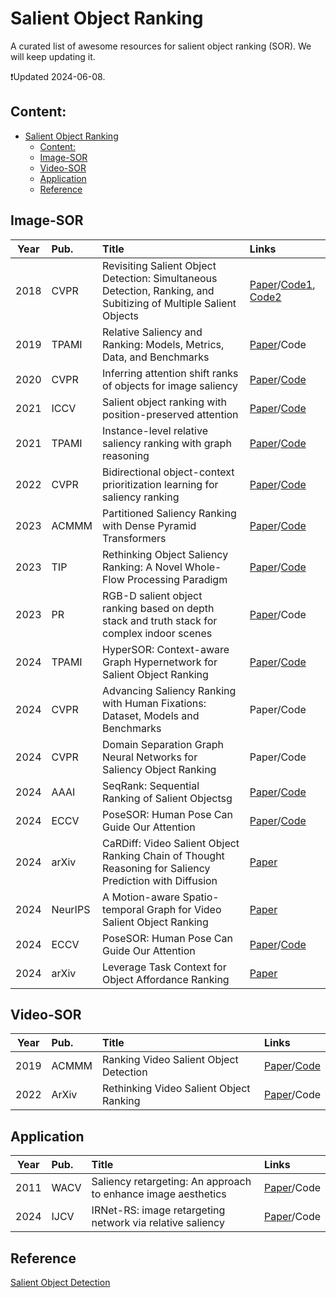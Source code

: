 # Salient Object Ranking

A curated list of awesome resources for salient object ranking (SOR). We will keep updating it.

:heavy_exclamation_mark:Updated 2024-06-08.

## Content:
- [Salient Object Ranking](#salient-object-ranking)
  - [Content:](#content)
  - [Image-SOR](#image-sor)
  - [Video-SOR](#video-sor)
  - [Application](#application)
  - [Reference](#reference)

<!-- ## Database

| **Year** | **Pub.** | **Title**                                      | **Links**                                              |
| :------: | :------: | :--------------------------------------- | :----------------------------------------------------------- |
|   x   |   x    | x | x | -->

## Image-SOR

| **Year** | **Pub.** | **Title**              | **Links**                                                    |
| :------: | :------- | :----------------------------------------------------------- | :------------------------------------------------------------ |
|   2018  | CVPR | Revisiting Salient Object Detection: Simultaneous Detection, Ranking, and Subitizing of Multiple Salient Objects | [Paper](https://openaccess.thecvf.com/content_cvpr_2018/papers/Islam_Revisiting_Salient_Object_CVPR_2018_paper.pdf)/[Code1](https://github.com/islamamirul/rsdnet), [Code2](https://github.com/MinglangQiao/pytorch-rsdnet-sor?tab=readme-ov-file)
|   2019  | TPAMI | Relative Saliency and Ranking: Models, Metrics, Data, and Benchmarks | [Paper](https://arxiv.org/pdf/1810.02426)/Code
|   2020  | CVPR | Inferring attention shift ranks of objects for image saliency | [Paper](https://openaccess.thecvf.com/content_CVPR_2020/papers/Siris_Inferring_Attention_Shift_Ranks_of_Objects_for_Image_Saliency_CVPR_2020_paper.pdf)/[Code](https://github.com/SirisAvishek/Attention_Shift_Ranks)
|    2021 | ICCV    |   Salient object ranking with position-preserved attention  | [Paper](https://openaccess.thecvf.com/content/ICCV2021/papers/Fang_Salient_Object_Ranking_With_Position-Preserved_Attention_ICCV_2021_paper.pdf)/[Code](https://github.com/EricFH/SOR) 
|     2021   |  TPAMI   | Instance-level relative saliency ranking with graph reasoning | [Paper](https://arxiv.org/pdf/2107.03824)/[Code](https://github.com/dragonlee258079/Saliency-Ranking) 
|     2022   | CVPR | Bidirectional object-context prioritization learning for saliency ranking   | [Paper](https://openaccess.thecvf.com/content/CVPR2022/papers/Tian_Bi-Directional_Object-Context_Prioritization_Learning_for_Saliency_Ranking_CVPR_2022_paper.pdf)/[Code](https://github.com/GrassBro/OCOR) 
|  2023   | ACMMM   |  Partitioned Saliency Ranking with Dense Pyramid Transformers   | [Paper](https://arxiv.org/pdf/2308.00236)/[Code](https://github.com/ssecv/PSR) 
|   2023     |  TIP   | Rethinking Object Saliency Ranking: A Novel Whole-Flow Processing Paradigm | [Paper](https://www.researchgate.net/profile/Mengke-Song-2/publication/376579322_Rethinking_Object_Saliency_Ranking_A_Novel_Whole-flow_Processing_Paradigm/links/658957dc6f6e450f19a181a0/Rethinking-Object-Saliency-Ranking-A-Novel-Whole-Flow-Processing-Paradigm.pdf)/[Code](https://github.com/mengkesong/saliency-ranking-paradigm) 
|     2023   |   PR  | RGB-D salient object ranking based on depth stack and truth stack for complex indoor scenes | [Paper](https://www.sciencedirect.com/science/article/pii/S0031320322007300)/Code
|     2024   |   TPAMI  | HyperSOR: Context-aware Graph Hypernetwork for Salient Object Ranking | [Paper](https://ieeexplore.ieee.org/stamp/stamp.jsp?tp=&arnumber=10443257)/[Code](https://github.com/MinglangQiao/SalSOD) 
|     2024   |  CVPR   | Advancing Saliency Ranking with Human Fixations: Dataset, Models and Benchmarks | Paper/Code
|    2024    |   CVPR  | Domain Separation Graph Neural Networks for Saliency Object Ranking  | Paper/Code 
|    2024    |   AAAI  | SeqRank: Sequential Ranking of Salient Objectsg  | [Paper](https://ojs.aaai.org/index.php/AAAI/article/view/27964/27947)/[Code](https://github.com/guanhuankang/SeqRank) 
|    2024    |   ECCV  | PoseSOR: Human Pose Can Guide Our Attention | [Paper](https://www.cs.cityu.edu.hk/~rynson/papers/eccv24.pdf)/[Code](https://github.com/guanhuankang/ECCV24PoseSOR)
|    2024    |   arXiv | CaRDiff: Video Salient Object Ranking Chain of Thought Reasoning for Saliency Prediction with Diffusion | [Paper](https://arxiv.org/pdf/2408.12009)
|    2024    |   NeurIPS | A Motion-aware Spatio-temporal Graph for Video Salient Object Ranking | [Paper](https://openreview.net/pdf?id=VUBtAcQN44)   
|    2024    |   ECCV    | PoseSOR: Human Pose Can Guide Our Attention | [Paper](https://www.ecva.net/papers/eccv_2024/papers_ECCV/papers/02792.pdf)/[Code](https://github.com/guanhuankang/ECCV24PoseSOR)
|    2024    |  arXiv | Leverage Task Context for Object Affordance Ranking | [Paper](https://arxiv.org/pdf/2411.16082)

## Video-SOR
| **Year** | **Pub.** | **Title**              | **Links**                                                    |
| :------: | :------- | :----------------------------------------------------------- | :------------------------------------------------------------ |
|     2019   |  ACMMM   | Ranking Video Salient Object Detection  | [Paper](https://dl.acm.org/doi/pdf/10.1145/3343031.3350882)/[Code](https://github.com/XinyuYanTJU/RVSOD) 
|     2022   | ArXiv | Rethinking Video Salient Object Ranking  | [Paper](https://arxiv.org/pdf/2203.17257)/Code


<!-- ## Metric
|        |     |  | [Paper]()/[Code]()  -->

## Application
| **Year** | **Pub.** | **Title**              | **Links**                                                    |
| :------: | :------- | :----------------------------------------------------------- |:------------------------------------------------------------ |
| 2011 | WACV | Saliency retargeting: An approach to enhance image aesthetics | [Paper](https://d1wqtxts1xzle7.cloudfront.net/86911875/saliency_retargeting_wacv2011-libre.pdf?1654226908=&response-content-disposition=inline%3B+filename%3DSaliency_retargeting_An_approach_to_enha.pdf&Expires=1717820241&Signature=G7p-ZGzax2U07jyE-bQqQwPqkz7ZJvAvydU71l8g9HSBvPeQZsccA6CSjAYwJ5YcaxkiFj2dJUdHk6sVRKv8sxe13EQFOqU8e8t~MMeb2gpZo8DhEStXucdBTYYpHVaOUpvfhSFhC7~ufWVXgfFnM8MfLFvhX8HtBpHfq3cHfab-wzOS8b9GrT0SQ95Y8LKyOeD8ik3NryoWX~P545jw5m5QNxneKZd9cerZa-lnscObnudsqy~GJFGNJhkjC1hoGlZu5Ake8DPX9hnSLatdbEXSqmCzQUN-POJgwvlDY-SZ6lnR9cYEKTgG9FW1-DLkHZSjNC3mgSotA3SIPfp3vw__&Key-Pair-Id=APKAJLOHF5GGSLRBV4ZA)/Code
|   2024  |   IJCV  | IRNet-RS: image retargeting network via relative saliency | [Paper](https://link.springer.com/article/10.1007/s00521-023-09258-6)/Code


## Reference
[Salient Object Detection](https://github.com/visionxiang/awesome-salient-object-detection)

